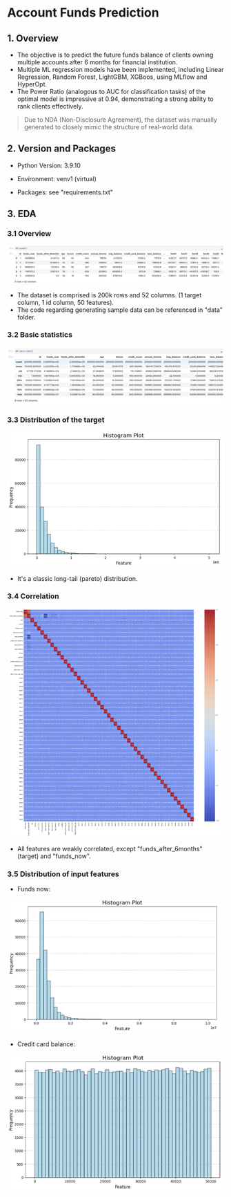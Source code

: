 
# Account Funds Prediction


## 1. Overview

* The objective is to predict the future funds balance of clients owning multiple accounts after 6 months for financial institution.
* Multiple ML regression models have been implemented, including Linear Regression, Random Forest, LightGBM, XGBoos, using MLflow and HyperOpt.
* The Power Ratio (analogous to AUC for classification tasks) of the optimal model is impressive at 0.94, demonstrating a strong ability to rank clients effectively. 
> Due to NDA (Non-Disclosure Agreement), the dataset was manually generated to closely mimic the structure of real-world data. 

## 2. Version and Packages

* Python Version: 3.9.10

* Environment: venv1 (virtual)

* Packages: see "requirements.txt"

## 3. EDA

### 3.1 Overview

![df_head.png](doc/image/df_head.png)

* The dataset is comprised is 200k rows and 52 columns. (1 target column, 1 id column, 50 features).
* The code regarding generating sample data can be referenced in "data" folder.

### 3.2 Basic statistics

![df_describe.png](doc/image/df_describe.png)

### 3.3 Distribution of the target

![df_target.png](doc/image/df_target.png)

* It's a classic long-tail (pareto) distribution.

### 3.4 Correlation 

![df_corr.png](doc/image/df_corr.png)

* All features are weakly correlated, except "funds_after_6months" (target) and "funds_now".

### 3.5 Distribution of input features

* Funds now:

![df_funds.png](doc/image/df_funds.png)

* Credit card balance:

![df_cc_balance.png](doc/image/df_cc_balance.png)



